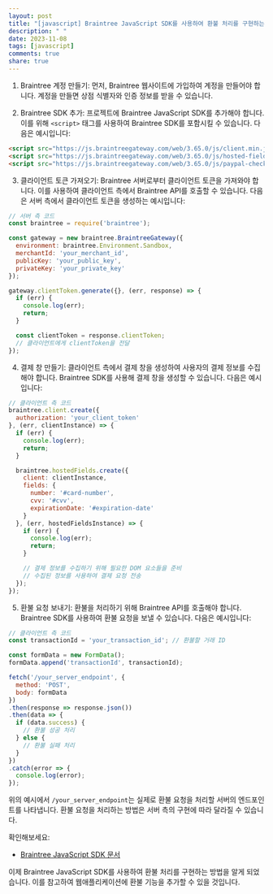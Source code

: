 ```yaml
---
layout: post
title: "[javascript] Braintree JavaScript SDK를 사용하여 환불 처리를 구현하는 방법은 무엇인가요?"
description: " "
date: 2023-11-08
tags: [javascript]
comments: true
share: true
---
```


1. Braintree 계정 만들기: 먼저, Braintree 웹사이트에 가입하여 계정을 만들어야 합니다. 계정을 만들면 상점 식별자와 인증 정보를 받을 수 있습니다.

2. Braintree SDK 추가: 프로젝트에 Braintree JavaScript SDK를 추가해야 합니다. 이를 위해 `<script>` 태그를 사용하여 Braintree SDK를 포함시킬 수 있습니다. 다음은 예시입니다:

```html
<script src="https://js.braintreegateway.com/web/3.65.0/js/client.min.js"></script>
<script src="https://js.braintreegateway.com/web/3.65.0/js/hosted-fields.min.js"></script>
<script src="https://js.braintreegateway.com/web/3.65.0/js/paypal-checkout.min.js"></script>
```

3. 클라이언트 토큰 가져오기: Braintree 서버로부터 클라이언트 토큰을 가져와야 합니다. 이를 사용하여 클라이언트 측에서 Braintree API를 호출할 수 있습니다. 다음은 서버 측에서 클라이언트 토큰을 생성하는 예시입니다:

```javascript
// 서버 측 코드
const braintree = require('braintree');

const gateway = new braintree.BraintreeGateway({
  environment: braintree.Environment.Sandbox,
  merchantId: 'your_merchant_id',
  publicKey: 'your_public_key',
  privateKey: 'your_private_key'
});

gateway.clientToken.generate({}, (err, response) => {
  if (err) {
    console.log(err);
    return;
  }

  const clientToken = response.clientToken;
  // 클라이언트에게 clientToken을 전달
});
```

4. 결제 창 만들기: 클라이언트 측에서 결제 창을 생성하여 사용자의 결제 정보를 수집해야 합니다. Braintree SDK를 사용해 결제 창을 생성할 수 있습니다. 다음은 예시입니다:

```javascript
// 클라이언트 측 코드
braintree.client.create({
  authorization: 'your_client_token'
}, (err, clientInstance) => {
  if (err) {
    console.log(err);
    return;
  }

  braintree.hostedFields.create({
    client: clientInstance,
    fields: {
      number: '#card-number',
      cvv: '#cvv',
      expirationDate: '#expiration-date'
    }
  }, (err, hostedFieldsInstance) => {
    if (err) {
      console.log(err);
      return;
    }

    // 결제 정보를 수집하기 위해 필요한 DOM 요소들을 준비
    // 수집된 정보를 사용하여 결제 요청 전송
  });
});
```

5. 환불 요청 보내기: 환불을 처리하기 위해 Braintree API를 호출해야 합니다. Braintree SDK를 사용하여 환불 요청을 보낼 수 있습니다. 다음은 예시입니다:

```javascript
// 클라이언트 측 코드
const transactionId = 'your_transaction_id'; // 환불할 거래 ID

const formData = new FormData();
formData.append('transactionId', transactionId);

fetch('/your_server_endpoint', {
  method: 'POST',
  body: formData
})
.then(response => response.json())
.then(data => {
  if (data.success) {
    // 환불 성공 처리
  } else {
    // 환불 실패 처리
  }
})
.catch(error => {
  console.log(error);
});
```

위의 예시에서 `/your_server_endpoint`는 실제로 환불 요청을 처리할 서버의 엔드포인트를 나타냅니다. 환불 요청을 처리하는 방법은 서버 측의 구현에 따라 달라질 수 있습니다.

확인해보세요:

- [Braintree JavaScript SDK 문서](https://developers.braintreepayments.com/sdk/client/javascript/v3)

이제 Braintree JavaScript SDK를 사용하여 환불 처리를 구현하는 방법을 알게 되었습니다. 이를 참고하여 웹애플리케이션에 환불 기능을 추가할 수 있을 것입니다.